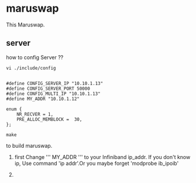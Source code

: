 # maruswap


This Maruswap. 


## server 

how to config Server ?? 



	vi ./include/config 


```

#define CONFIG_SERVER_IP "10.10.1.13"
#define CONFIG_SERVER_PORT 50000
#define CONFIG_MULTI_IP "10.10.1.13"
#define MY_ADDR "10.10.1.12"

enum {
	NR_RECVER = 1,
	PRE_ALLOC_MEMBLOCK =  30,
};

```

	make 

to build maruswap.



1. first Change ''' MY_ADDR ''' to your Infiniband ip_addr. If you don't know ip, Use command 'ip addr'.Or you maybe forget 'modprobe ib_ipoib'

2.
